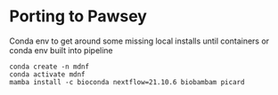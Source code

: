 # Porting to Pawsey

Conda env to get around some missing local installs until containers or conda env built into pipeline
```
conda create -n mdnf
conda activate mdnf
mamba install -c bioconda nextflow=21.10.6 biobambam picard 
```
